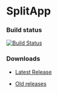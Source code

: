 # SplitApp

### Build status
[![Build Status](https://travis-ci.org/Xero-Hige/SplitApp.svg?branch=master)](https://travis-ci.org/Xero-Hige/SplitApp)

### Downloads

* [Latest Release](https://github.com/Xero-Hige/SplitApp/releases/download/v0.0.15alpha/SplitApp0.0.15alpha.apk)

* [Old releases](https://github.com/Xero-Hige/SplitApp/releases)
